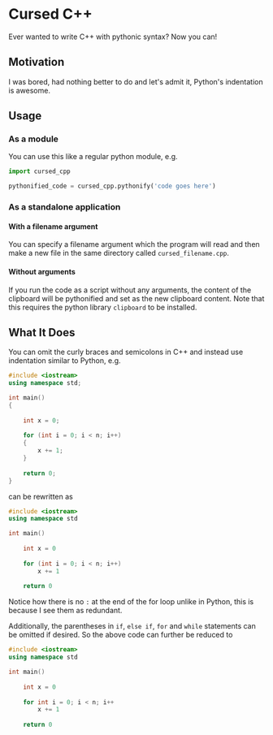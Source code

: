 # Cursed C++
Ever wanted to write C++ with pythonic syntax? Now you can!

## Motivation
I was bored, had nothing better to do and let's admit it, Python's indentation is awesome.

## Usage

### As a module

You can use this like a regular python module, e.g.

```python
import cursed_cpp

pythonified_code = cursed_cpp.pythonify('code goes here')
```

### As a standalone application

#### With a filename argument
You can specify a filename argument which the program will read and then make a new file in the same directory called `cursed_filename.cpp`.

#### Without arguments
If you run the code as a script without any arguments, the content of the clipboard will be pythonified and set as the new clipboard content.
Note that this requires the python library `clipboard` to be installed.


## What It Does
You can omit the curly braces and semicolons in C++ and instead use indentation similar to Python, e.g.

```cpp
#include <iostream>
using namespace std;

int main()
{
  
    int x = 0;
  
    for (int i = 0; i < n; i++)
    {
        x += 1;
    }
  
    return 0;
}
```
can be rewritten as
```cpp
#include <iostream>
using namespace std

int main()
  
    int x = 0
  
    for (int i = 0; i < n; i++)
        x += 1
  
    return 0
```
Notice how there is no `:` at the end of the for loop unlike in Python, this is because I see them as redundant.

Additionally, the parentheses in `if`, `else if`, `for` and `while` statements can be omitted if desired.
So the above code can further be reduced to
```cpp
#include <iostream>
using namespace std

int main()
  
    int x = 0
  
    for int i = 0; i < n; i++
        x += 1
  
    return 0
```
